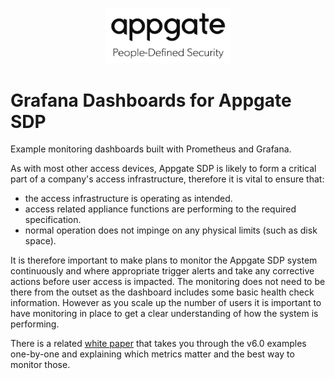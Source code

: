 <p align="center">
	<img src="./appgate.svg" width="200">
</p>

# Grafana Dashboards for Appgate SDP
Example monitoring dashboards built with Prometheus and Grafana.

As with most other access devices, Appgate SDP is likely to form a critical part of a company's access infrastructure, therefore it is vital to ensure that:

- the access infrastructure is operating as intended.
- access related appliance functions are performing to the required specification.
- normal operation does not impinge on any physical limits (such as disk space).

It is therefore important to make plans to monitor the Appgate SDP system continuously and where appropriate trigger alerts and take any corrective actions before user access is impacted. The monitoring does not need to be there from the outset as the dashboard includes some basic health check information. However as you scale up the number of users it is important to have monitoring in place to get a clear understanding of how the system is performing.

There is a related [white paper](docs/monitoring_appgate_sdp.pdf) that takes you through the v6.0 examples one-by-one and explaining which metrics matter and the best way to monitor those.